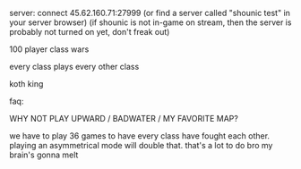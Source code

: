 server: connect 45.62.160.71:27999 (or find a server called "shounic test" in your server browser) (if shounic is not in-game on stream, then the server is probably not turned on yet, don't freak out)



100 player class wars

every class plays every other class

koth king



faq:


WHY NOT PLAY UPWARD / BADWATER / MY FAVORITE MAP?

we have to play 36 games to have every class have fought each other. playing an asymmetrical mode will double that. that's a lot to do bro my brain's gonna melt
